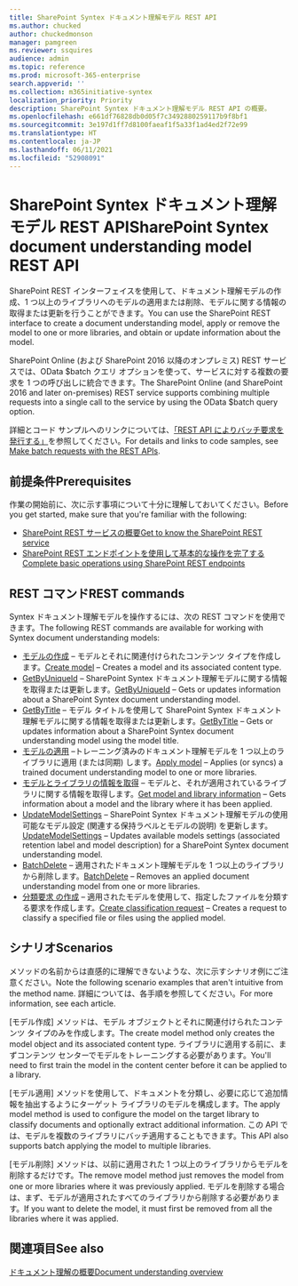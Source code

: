 ```yaml
---
title: SharePoint Syntex ドキュメント理解モデル REST API
ms.author: chucked
author: chuckedmonson
manager: pamgreen
ms.reviewer: ssquires
audience: admin
ms.topic: reference
ms.prod: microsoft-365-enterprise
search.appverid: ''
ms.collection: m365initiative-syntex
localization_priority: Priority
description: SharePoint Syntex ドキュメント理解モデル REST API の概要。
ms.openlocfilehash: e661df76828db0d05f7c3492880259117b9f8bf1
ms.sourcegitcommit: 3e197d1ff7d8100faeaf1f5a33f1ad4ed2f72e99
ms.translationtype: HT
ms.contentlocale: ja-JP
ms.lasthandoff: 06/11/2021
ms.locfileid: "52908091"
---
```

# <a name="sharepoint-syntex-document-understanding-model-rest-api"></a><span data-ttu-id="20917-103">SharePoint Syntex ドキュメント理解モデル REST API</span><span class="sxs-lookup"><span data-stu-id="20917-103">SharePoint Syntex document understanding model REST API</span></span>

<span data-ttu-id="20917-104">SharePoint REST インターフェイスを使用して、ドキュメント理解モデルの作成、1 つ以上のライブラリへのモデルの適用または削除、モデルに関する情報の取得または更新を行うことができます。</span><span class="sxs-lookup"><span data-stu-id="20917-104">You can use the SharePoint REST interface to create a document understanding model, apply or remove the model to one or more libraries, and obtain or update information about the model.</span></span> 

<span data-ttu-id="20917-105">SharePoint Online (および SharePoint 2016 以降のオンプレミス) REST サービスでは、OData $batch クエリ オプションを使って、サービスに対する複数の要求を 1 つの呼び出しに統合できます。</span><span class="sxs-lookup"><span data-stu-id="20917-105">The SharePoint Online (and SharePoint 2016 and later on-premises) REST service supports combining multiple requests into a single call to the service by using the OData $batch query option.</span></span> 

<span data-ttu-id="20917-106">詳細とコード サンプルへのリンクについては、[「REST API によりバッチ要求を発行する」](/sharepoint/dev/sp-add-ins/make-batch-requests-with-the-rest-apis)を参照してください。</span><span class="sxs-lookup"><span data-stu-id="20917-106">For details and links to code samples, see [Make batch requests with the REST APIs](/sharepoint/dev/sp-add-ins/make-batch-requests-with-the-rest-apis).</span></span>

## <a name="prerequisites"></a><span data-ttu-id="20917-107">前提条件</span><span class="sxs-lookup"><span data-stu-id="20917-107">Prerequisites</span></span>

<span data-ttu-id="20917-108">作業の開始前に、次に示す事項について十分に理解しておいてください。</span><span class="sxs-lookup"><span data-stu-id="20917-108">Before you get started, make sure that you're familiar with the following:</span></span>

- [<span data-ttu-id="20917-109">SharePoint REST サービスの概要</span><span class="sxs-lookup"><span data-stu-id="20917-109">Get to know the SharePoint REST service</span></span>](/sharepoint/dev/sp-add-ins/get-to-know-the-sharepoint-rest-service) 
- [<span data-ttu-id="20917-110">SharePoint REST エンドポイントを使用して基本的な操作を完了する</span><span class="sxs-lookup"><span data-stu-id="20917-110">Complete basic operations using SharePoint REST endpoints</span></span>](/sharepoint/dev/sp-add-ins/complete-basic-operations-using-sharepoint-rest-endpoints)

## <a name="rest-commands"></a><span data-ttu-id="20917-111">REST コマンド</span><span class="sxs-lookup"><span data-stu-id="20917-111">REST commands</span></span>

<span data-ttu-id="20917-112">Syntex ドキュメント理解モデルを操作するには、次の REST コマンドを使用できます。</span><span class="sxs-lookup"><span data-stu-id="20917-112">The following REST commands are available for working with Syntex document understanding models:</span></span>

- <span data-ttu-id="20917-113">[モデルの作成](rest-createmodel-method.md) – モデルとそれに関連付けられたコンテンツ タイプを作成します。</span><span class="sxs-lookup"><span data-stu-id="20917-113">[Create model](rest-createmodel-method.md) – Creates a model and its associated content type.</span></span>
- <span data-ttu-id="20917-114">[GetByUniqueId](rest-getbyuniqueid-method.md) – SharePoint Syntex ドキュメント理解モデルに関する情報を取得または更新します。</span><span class="sxs-lookup"><span data-stu-id="20917-114">[GetByUniqueId](rest-getbyuniqueid-method.md) – Gets or updates information about a SharePoint Syntex document understanding model.</span></span>
- <span data-ttu-id="20917-115">[GetByTitle](rest-getbytitle-method.md) – モデル タイトルを使用して SharePoint Syntex ドキュメント理解モデルに関する情報を取得または更新します。</span><span class="sxs-lookup"><span data-stu-id="20917-115">[GetByTitle](rest-getbytitle-method.md) – Gets or updates information about a SharePoint Syntex document understanding model using the model title.</span></span>
- <span data-ttu-id="20917-116">[モデルの適用](rest-applymodel-method.md) –トレーニング済みのドキュメント理解モデルを 1 つ以上のライブラリに適用 (または同期) します。</span><span class="sxs-lookup"><span data-stu-id="20917-116">[Apply model](rest-applymodel-method.md) – Applies (or syncs) a trained document understanding model to one or more libraries.</span></span>
- <span data-ttu-id="20917-117">[モデルとライブラリの情報を取得](rest-getmodelandlibraryinfo.md) – モデルと、それが適用されているライブラリに関する情報を取得します。</span><span class="sxs-lookup"><span data-stu-id="20917-117">[Get model and library information](rest-getmodelandlibraryinfo.md) – Gets information about a model and the library where it has been applied.</span></span>
- <span data-ttu-id="20917-118">[UpdateModelSettings](rest-updatemodelsettings-method.md) – SharePoint Syntex ドキュメント理解モデルの使用可能なモデル設定 (関連する保持ラベルとモデルの説明) を更新します。</span><span class="sxs-lookup"><span data-stu-id="20917-118">[UpdateModelSettings](rest-updatemodelsettings-method.md) – Updates available models settings (associated retention label and model description) for a SharePoint Syntex document understanding model.</span></span>
- <span data-ttu-id="20917-119">[BatchDelete](rest-batchdelete-method.md) – 適用されたドキュメント理解モデルを 1 つ以上のライブラリから削除します。</span><span class="sxs-lookup"><span data-stu-id="20917-119">[BatchDelete](rest-batchdelete-method.md) – Removes an applied document understanding model from one or more libraries.</span></span>
- <span data-ttu-id="20917-120">[分類要求 の作成](rest-createclassificationrequest.md) – 適用されたモデルを使用して、指定したファイルを分類する要求を作成します。</span><span class="sxs-lookup"><span data-stu-id="20917-120">[Create classification request](rest-createclassificationrequest.md) – Creates a request to classify a specified file or files using the applied model.</span></span>

## <a name="scenarios"></a><span data-ttu-id="20917-121">シナリオ</span><span class="sxs-lookup"><span data-stu-id="20917-121">Scenarios</span></span>

<span data-ttu-id="20917-122">メソッドの名前からは直感的に理解できないような、次に示すシナリオ例にご注意ください。</span><span class="sxs-lookup"><span data-stu-id="20917-122">Note the following scenario examples that aren't intuitive from the method name.</span></span> <span data-ttu-id="20917-123">詳細については、各手順を参照してください。</span><span class="sxs-lookup"><span data-stu-id="20917-123">For more information, see each article.</span></span>

<span data-ttu-id="20917-124">[モデル作成] メソッドは、モデル オブジェクトとそれに関連付けられたコンテンツ タイプのみを作成します。</span><span class="sxs-lookup"><span data-stu-id="20917-124">The create model method only creates the model object and its associated content type.</span></span> <span data-ttu-id="20917-125">ライブラリに適用する前に、まずコンテンツ センターでモデルをトレーニングする必要があります。</span><span class="sxs-lookup"><span data-stu-id="20917-125">You'll need to first train the model in the content center before it can be applied to a library.</span></span>

<span data-ttu-id="20917-126">[モデル適用] メソッドを使用して、ドキュメントを分類し、必要に応じて追加情報を抽出するようにターゲット ライブラリのモデルを構成します。</span><span class="sxs-lookup"><span data-stu-id="20917-126">The apply model method is used to configure the model on the target library to classify documents and optionally extract additional information.</span></span> <span data-ttu-id="20917-127">この API では、モデルを複数のライブラリにバッチ適用することもできます。</span><span class="sxs-lookup"><span data-stu-id="20917-127">This API also supports batch applying the model to multiple libraries.</span></span>

<span data-ttu-id="20917-128">[モデル削除] メソッドは、以前に適用された 1 つ以上のライブラリからモデルを削除するだけです。</span><span class="sxs-lookup"><span data-stu-id="20917-128">The remove model method just removes the model from one or more libraries where it was previously applied.</span></span> <span data-ttu-id="20917-129">モデルを削除する場合は、まず、モデルが適用されたすべてのライブラリから削除する必要があります。</span><span class="sxs-lookup"><span data-stu-id="20917-129">If you want to delete the model, it must first be removed from all the libraries where it was applied.</span></span>


## <a name="see-also"></a><span data-ttu-id="20917-130">関連項目</span><span class="sxs-lookup"><span data-stu-id="20917-130">See also</span></span>

[<span data-ttu-id="20917-131">ドキュメント理解の概要</span><span class="sxs-lookup"><span data-stu-id="20917-131">Document understanding overview</span></span>](../document-understanding-overview.md)

